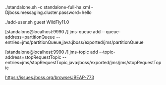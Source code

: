 
./standalone.sh -c standalone-full-ha.xml -Djboss.messaging.cluster.password=hello

./add-user.sh 
guest
WildFly11.0

[standalone@localhost:9990 /] 
jms-queue add --queue-address=partitionQueue --entries=jms/partitionQueue,java:jboss/exported/jms/partitionQueue

[standalone@localhost:9990 /] 
jms-topic add --topic-address=stopRequestTopic --entries=jms/stopRequestTopic,java:jboss/exported/jms/jms/stopRequestTopic

https://issues.jboss.org/browse/JBEAP-773
<module-option name="unauthenticatedIdentity" value="guest"/>

<subsystem xmlns="urn:jboss:domain:messaging-activemq:1.1">
            <server name="default">
                <security enabled="false"/>
                <cluster password="${jboss.messaging.cluster.password:CHANGE ME!!}"/>